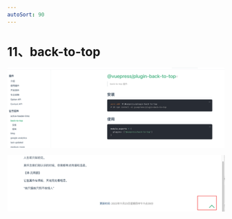 ```yaml
---
autoSort: 90
---
```


# 11、back-to-top



![image-20231123195238490](./vuepress.assist/image-20231123195238490.png)





![image-20231123195544198](./vuepress.assist/image-20231123195544198.png)




